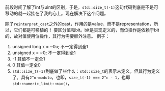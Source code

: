 前段时间了解了int与uint的区别，于是，`std::size_t(-1)`这句代码到底是不是可移动的就一起挂在了我的心上。现在解决下这个问题。

除了`reinterpret_cast`之外的cast，作用的是value，而不是representation，所以，它们都是可移植的！
要区分值和bit。bit是实现定义的，而位操作是依赖于bit的，故对值使用位操作，其行为需要额外注意。
例子：

1. unsigned long x = ~0u; 不一定得到全1
2. unsigned x = ~0; 不一定得到全1
3. -1 其值不一定全1
4. 0 其值一定全0
5. `std::size_t(-1)`到底做了些什么：`std::size_t`的表示未定义，但其行为定义了，具有`2^n-modulo`，也即，`size_t(-1) === 2^n - 1`，也即`std::numeric_limit::max()`，